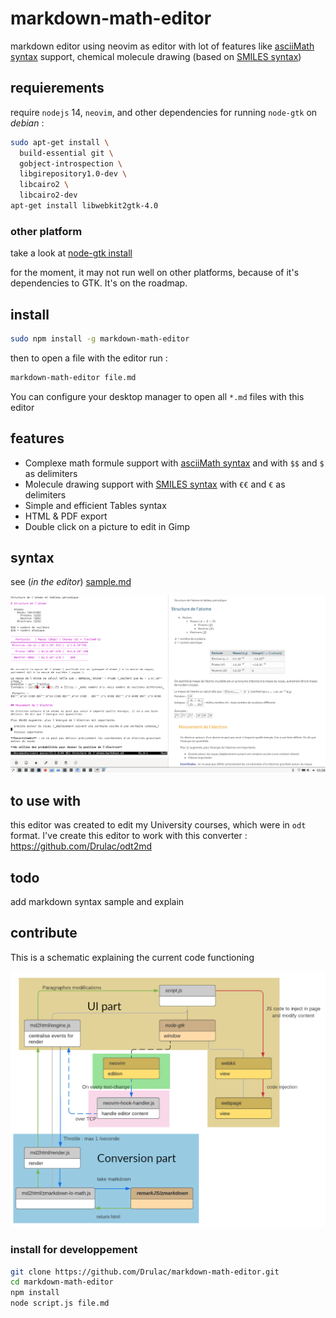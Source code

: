 # markdown-math-editor
markdown editor using neovim as editor with lot of features like [asciiMath syntax](http://asciimath.org/) support, chemical molecule drawing (based on [SMILES syntax](https://fr.wikipedia.org/wiki/Simplified_Molecular_Input_Line_Entry_Specification))

## requierements

require `nodejs` 14, `neovim`, and other dependencies for running `node-gtk`
on _debian_ :
```bash
sudo apt-get install \
  build-essential git \
  gobject-introspection \
  libgirepository1.0-dev \
  libcairo2 \
  libcairo2-dev
apt-get install libwebkit2gtk-4.0
```
### other platform

take a look at [node-gtk install](https://github.com/romgrk/node-gtk#installing-and-building)

for the moment, it may not run well on other platforms, because of it's dependencies to GTK. It's on the roadmap.

## install

```bash
sudo npm install -g markdown-math-editor
```

then to open a file with the editor run :

```bash
markdown-math-editor file.md
```

You can configure your desktop manager to open all `*.md` files with this editor


## features

- Complexe math formule support with [asciiMath syntax](http://asciimath.org/) and with `$$` and `$` as delimiters
- Molecule drawing support with [SMILES syntax](https://fr.wikipedia.org/wiki/Simplified_Molecular_Input_Line_Entry_Specification) with `€€` and `€` as delimiters
- Simple and efficient Tables syntax
- HTML & PDF export
- Double click on a picture to edit in Gimp

## syntax

see (_in the editor_) [sample.md](sample.md)

![](screenshoot.png)

## to use with

this editor was created to edit my University courses, which were in `odt` format. I've create this editor to work with this converter : https://github.com/Drulac/odt2md

## todo

add markdown syntax sample and explain

## contribute

This is a schematic explaining the current code functioning

![](markdown-math-editor.png)

### install for developpement

```bash
git clone https://github.com/Drulac/markdown-math-editor.git
cd markdown-math-editor
npm install
node script.js file.md
```

